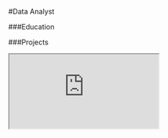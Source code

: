 #Data Analyst

###Education

###Projects
<iframe src="https://docs.google.com/spreadsheets/d/1gkNy21lmI1pyXKrOlq876B0Jg6zBHC9i/pubhtml?widget=true&amp;headers=false"></iframe>
